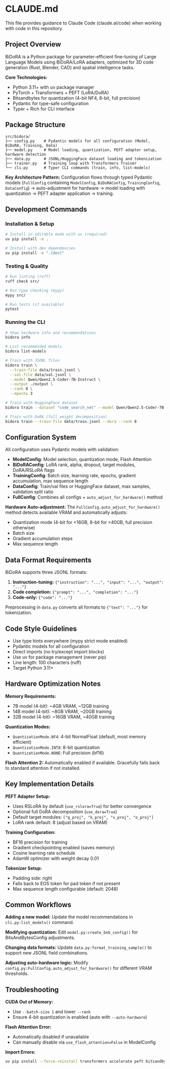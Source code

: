 # CLAUDE.md

This file provides guidance to Claude Code (claude.ai/code) when working with code in this repository.

## Project Overview

BiDoRA is a Python package for parameter-efficient fine-tuning of Large Language Models using BiDoRA/LoRA adapters, optimized for 3D code generation (Rust, Blender, CAD) and spatial intelligence tasks.

**Core Technologies:**
- Python 3.11+ with uv package manager
- PyTorch + Transformers + PEFT (LoRA/DoRA)
- Bitsandbytes for quantization (4-bit NF4, 8-bit, full precision)
- Pydantic for type-safe configuration
- Typer + Rich for CLI interface

## Package Structure

```
src/bidora/
├── config.py    # Pydantic models for all configuration (Model, BiDoRA, Training, Data)
├── model.py     # Model loading, quantization, PEFT adapter setup, hardware detection
├── data.py      # JSONL/HuggingFace dataset loading and tokenization
├── trainer.py   # Training loop with Transformers Trainer
└── cli.py       # Typer CLI commands (train, info, list-models)
```

**Key Architecture Pattern:**
Configuration flows through typed Pydantic models (`FullConfig` containing `ModelConfig`, `BiDoRAConfig`, `TrainingConfig`, `DataConfig`) → auto-adjustment for hardware → model loading with quantization → PEFT adapter application → training.

## Development Commands

### Installation & Setup
```bash
# Install in editable mode with uv (required)
uv pip install -e .

# Install with dev dependencies
uv pip install -e ".[dev]"
```

### Testing & Quality
```bash
# Run linting (ruff)
ruff check src/

# Run type checking (mypy)
mypy src/

# Run tests (if available)
pytest
```

### Running the CLI
```bash
# Show hardware info and recommendations
bidora info

# List recommended models
bidora list-models

# Train with JSONL files
bidora train \
  --train-file data/train.jsonl \
  --val-file data/val.jsonl \
  --model Qwen/Qwen2.5-Coder-7B-Instruct \
  --output ./output \
  --rank 8 \
  --epochs 3

# Train with HuggingFace dataset
bidora train --dataset "code_search_net" --model Qwen/Qwen2.5-Coder-7B-Instruct

# Train with DoRA (full weight decomposition)
bidora train --train-file data/train.jsonl --dora --rank 8
```

## Configuration System

All configuration uses Pydantic models with validation:

- **ModelConfig**: Model selection, quantization mode, Flash Attention
- **BiDoRAConfig**: LoRA rank, alpha, dropout, target modules, DoRA/RSLoRA flags
- **TrainingConfig**: Batch size, learning rate, epochs, gradient accumulation, max sequence length
- **DataConfig**: Train/val files or HuggingFace dataset, max samples, validation split ratio
- **FullConfig**: Combines all configs + `auto_adjust_for_hardware()` method

**Hardware Auto-adjustment:**
The `FullConfig.auto_adjust_for_hardware()` method detects available VRAM and automatically adjusts:
- Quantization mode (4-bit for <16GB, 8-bit for <40GB, full precision otherwise)
- Batch size
- Gradient accumulation steps
- Max sequence length

## Data Format Requirements

BiDoRA supports three JSONL formats:

1. **Instruction-tuning:** `{"instruction": "...", "input": "...", "output": "..."}`
2. **Code completion:** `{"prompt": "...", "completion": "..."}`
3. **Code-only:** `{"code": "..."}`

Preprocessing in `data.py` converts all formats to `{"text": "..."}` for tokenization.

## Code Style Guidelines

- Use type hints everywhere (mypy strict mode enabled)
- Pydantic models for all configuration
- Direct imports (no try/except import blocks)
- Use uv for package management (never pip)
- Line length: 100 characters (ruff)
- Target Python 3.11+

## Hardware Optimization Notes

**Memory Requirements:**
- 7B model (4-bit): ~4GB VRAM, ~12GB training
- 14B model (4-bit): ~8GB VRAM, ~20GB training
- 32B model (4-bit): ~16GB VRAM, ~40GB training

**Quantization Modes:**
- `QuantizationMode.NF4`: 4-bit NormalFloat (default, most memory efficient)
- `QuantizationMode.INT8`: 8-bit quantization
- `QuantizationMode.NONE`: Full precision (bf16)

**Flash Attention 2:**
Automatically enabled if available. Gracefully falls back to standard attention if not installed.

## Key Implementation Details

**PEFT Adapter Setup:**
- Uses RSLoRA by default (`use_rslora=True`) for better convergence
- Optional full DoRA decomposition (`use_dora=True`)
- Default target modules: `["q_proj", "k_proj", "v_proj", "o_proj"]`
- LoRA rank default: 8 (adjust based on VRAM)

**Training Configuration:**
- BF16 precision for training
- Gradient checkpointing enabled (saves memory)
- Cosine learning rate schedule
- AdamW optimizer with weight decay 0.01

**Tokenizer Setup:**
- Padding side: right
- Falls back to EOS token for pad token if not present
- Max sequence length configurable (default: 2048)

## Common Workflows

**Adding a new model:**
Update the model recommendations in `cli.py:list_models()` command.

**Modifying quantization:**
Edit `model.py:create_bnb_config()` for BitsAndBytesConfig adjustments.

**Changing data formats:**
Update `data.py:format_training_sample()` to support new JSONL field combinations.

**Adjusting auto-hardware logic:**
Modify `config.py:FullConfig.auto_adjust_for_hardware()` for different VRAM thresholds.

## Troubleshooting

**CUDA Out of Memory:**
- Use `--batch-size 1` and lower `--rank`
- Ensure 4-bit quantization is enabled (auto with `--auto-hardware`)

**Flash Attention Error:**
- Automatically disabled if unavailable
- Can manually disable via `use_flash_attention=False` in ModelConfig

**Import Errors:**
```bash
uv pip install --force-reinstall transformers accelerate peft bitsandbytes
```
